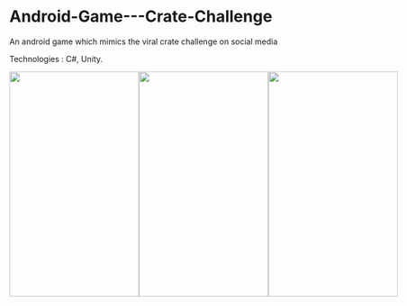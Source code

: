 # Android-Game---Crate-Challenge
An android game which mimics the viral crate challenge on social media

Technologies : C#, Unity.

<div style="display:flex; justify-content: space-between;">
  <img src="https://github.com/kaluoji67/Android-Game-Crate-Challenge/blob/8d568ed5bb5f07f8faab05a2b7391756264154ca/images/snapshot1.png" width="230" height="400"/>
  
  
  <img src="https://github.com/kaluoji67/Android-Game-Crate-Challenge/blob/8d568ed5bb5f07f8faab05a2b7391756264154ca/images/snapshot2.png" width="230" height="400"/>
  
  <img src="https://github.com/kaluoji67/Android-Game-Crate-Challenge/blob/8d568ed5bb5f07f8faab05a2b7391756264154ca/images/snapshot3.png" width="230" height="400"/>
</div>
